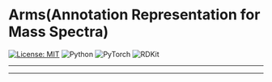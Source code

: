 # Arms(Annotation Representation for Mass Spectra)

[![License: MIT](https://img.shields.io/badge/License-MIT-red.svg)](LICENSE)
![Python](https://img.shields.io/badge/Python-3.10-blue)
![PyTorch](https://img.shields.io/badge/PyTorch-2.2.0-orange)
![RDKit](https://img.shields.io/badge/RDKit-2024.03.5-green)

---



---
